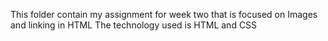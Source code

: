 This folder contain my assignment for week two that is focused on Images and linking in HTML
The technology used is HTML and CSS